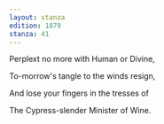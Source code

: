 ```yaml
---
layout: stanza
edition: 1879
stanza: 41
---
```


Perplext no more with Human or Divine,

To-morrow's tangle to the winds resign,

And lose your fingers in the tresses of

The Cypress-slender Minister of Wine.